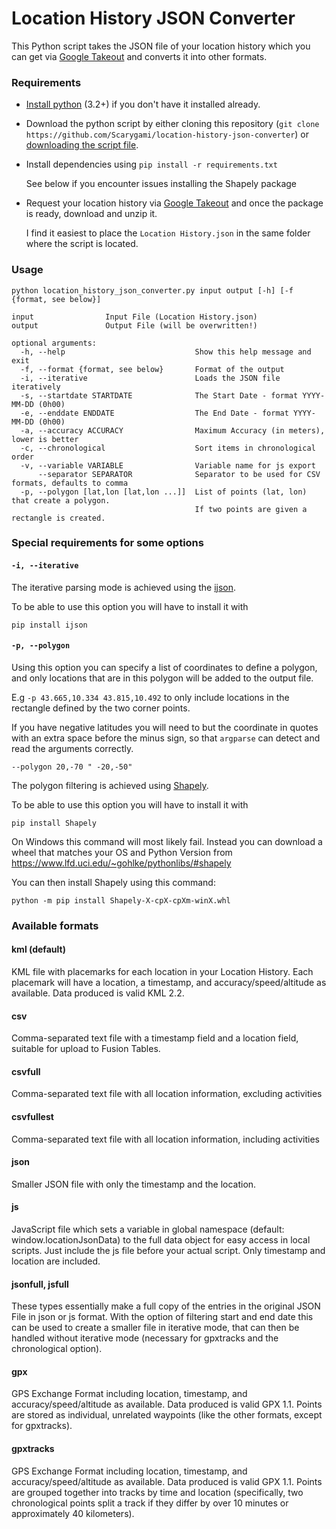 # Location History JSON Converter

This Python script takes the JSON file of your location history which you can get via
[Google Takeout](https://takeout.google.com/settings/takeout/custom/location_history)
and converts it into other formats.

### Requirements

*  [Install python](https://wiki.python.org/moin/BeginnersGuide/Download) (3.2+) if you don't have it installed already.

*  Download the python script by either cloning this repository
   (`git clone https://github.com/Scarygami/location-history-json-converter`)
   or [downloading the script file](https://raw.githubusercontent.com/Scarygami/location-history-json-converter/master/location_history_json_converter.py).

*  Install dependencies using `pip install -r requirements.txt`

   See below if you encounter issues installing the Shapely package

*  Request your location history via [Google Takeout](https://takeout.google.com/settings/takeout/custom/location_history)
   and once the package is ready, download and unzip it.

   I find it easiest to place the `Location History.json` in the same folder where the script is located.

### Usage
```
python location_history_json_converter.py input output [-h] [-f {format, see below}]

input                Input File (Location History.json)
output               Output File (will be overwritten!)

optional arguments:
  -h, --help                             Show this help message and exit
  -f, --format {format, see below}       Format of the output
  -i, --iterative                        Loads the JSON file iteratively
  -s, --startdate STARTDATE              The Start Date - format YYYY-MM-DD (0h00)
  -e, --enddate ENDDATE                  The End Date - format YYYY-MM-DD (0h00)
  -a, --accuracy ACCURACY                Maximum Accuracy (in meters), lower is better
  -c, --chronological                    Sort items in chronological order
  -v, --variable VARIABLE                Variable name for js export
      --separator SEPARATOR              Separator to be used for CSV formats, defaults to comma
  -p, --polygon [lat,lon [lat,lon ...]]  List of points (lat, lon) that create a polygon.
                                         If two points are given a rectangle is created.
```

### Special requirements for some options

#### `-i, --iterative`

The iterative parsing mode is achieved using the [ijson](https://pypi.org/project/ijson/).

To be able to use this option you will have to install it with

    pip install ijson

#### `-p, --polygon`

Using this option you can specify a list of coordinates to define a polygon,
and only locations that are in this polygon will be added to the output file.

E.g `-p 43.665,10.334 43.815,10.492` to only include locations in the rectangle
defined by the two corner points.

If you have negative latitudes you will need to but the coordinate in quotes
with an extra space before the minus sign, so that `argparse` can detect and read
the arguments correctly.

    --polygon 20,-70 " -20,-50"

The polygon filtering is achieved using [Shapely](https://pypi.org/project/Shapely/).

To be able to use this option you will have to install it with

    pip install Shapely

On Windows this command will most likely fail. Instead you can download a wheel
that matches your OS and Python Version from https://www.lfd.uci.edu/~gohlke/pythonlibs/#shapely

You can then install Shapely using this command:

    python -m pip install Shapely-X-cpX-cpXm-winX.whl


### Available formats

#### kml (default)
KML file with placemarks for each location in your Location History.
Each placemark will have a location, a timestamp, and accuracy/speed/altitude as available.
Data produced is valid KML 2.2.

#### csv
Comma-separated text file with a timestamp field and a location field, suitable for upload to Fusion Tables.

#### csvfull
Comma-separated text file with all location information, excluding activities

#### csvfullest
Comma-separated text file with all location information, including activities

#### json
Smaller JSON file with only the timestamp and the location.

#### js
JavaScript file which sets a variable in global namespace (default: window.locationJsonData)
to the full data object for easy access in local scripts.
Just include the js file before your actual script.
Only timestamp and location are included.

#### jsonfull, jsfull
These types essentially make a full copy of the entries in the original JSON File in json or js format.
With the option of filtering start and end date this can be used to create a smaller file in iterative mode,
that can then be handled without iterative mode (necessary for gpxtracks and the chronological option).

#### gpx
GPS Exchange Format including location, timestamp, and accuracy/speed/altitude as available.
Data produced is valid GPX 1.1.  Points are stored as individual, unrelated waypoints (like the other formats, except for gpxtracks).

#### gpxtracks
GPS Exchange Format including location, timestamp, and accuracy/speed/altitude as available.
Data produced is valid GPX 1.1.  Points are grouped together into tracks by time and location (specifically, two chronological points split a track if they differ by over 10 minutes or approximately 40 kilometers).
